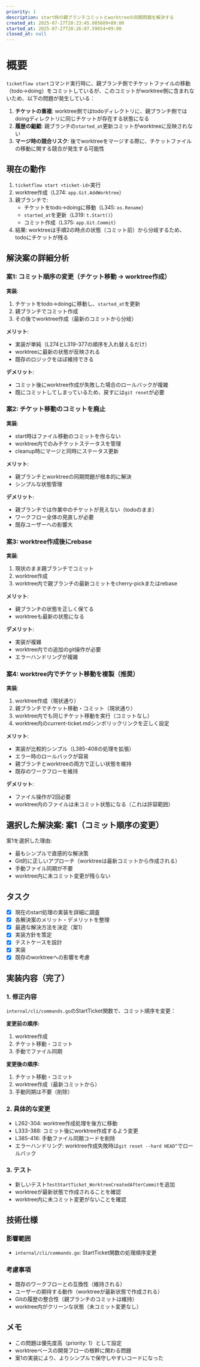 ```yaml
---
priority: 1
description: start時の親ブランチコミットとworktreeの同期問題を解決する
created_at: 2025-07-27T20:23:45.005609+09:00
started_at: 2025-07-27T20:26:07.59654+09:00
closed_at: null
---
```


# 概要

`ticketflow start`コマンド実行時に、親ブランチ側でチケットファイルの移動（todo→doing）をコミットしているが、このコミットがworktree側に含まれないため、以下の問題が発生している：

1. **チケットの重複**: worktree側ではtodoディレクトリに、親ブランチ側ではdoingディレクトリに同じチケットが存在する状態になる
2. **履歴の齟齬**: 親ブランチの`started_at`更新コミットがworktreeに反映されない
3. **マージ時の競合リスク**: 後でworktreeをマージする際に、チケットファイルの移動に関する競合が発生する可能性

## 現在の動作

1. `ticketflow start <ticket-id>`実行
2. worktree作成（L274: `app.Git.AddWorktree`）
3. 親ブランチで:
   - チケットをtodo→doingに移動（L345: `os.Rename`）
   - `started_at`を更新（L319: `t.Start()`）
   - コミット作成（L375: `app.Git.Commit`）
4. 結果: worktreeは手順2の時点の状態（コミット前）から分岐するため、todoにチケットが残る

## 解決案の詳細分析

### 案1: コミット順序の変更（チケット移動 → worktree作成）
**実装**:
1. チケットをtodo→doingに移動し、`started_at`を更新
2. 親ブランチでコミット作成
3. その後でworktree作成（最新のコミットから分岐）

**メリット**:
- 実装が単純（L274とL319-377の順序を入れ替えるだけ）
- worktreeに最新の状態が反映される
- 既存のロジックをほぼ維持できる

**デメリット**:
- コミット後にworktree作成が失敗した場合のロールバックが複雑
- 既にコミットしてしまっているため、戻すには`git reset`が必要

### 案2: チケット移動のコミットを廃止
**実装**:
- start時はファイル移動のコミットを作らない
- worktree内でのみチケットステータスを管理
- cleanup時にマージと同時にステータス更新

**メリット**:
- 親ブランチとworktreeの同期問題が根本的に解決
- シンプルな状態管理

**デメリット**:
- 親ブランチでは作業中のチケットが見えない（todoのまま）
- ワークフロー全体の見直しが必要
- 既存ユーザーへの影響大

### 案3: worktree作成後にrebase
**実装**:
1. 現状のまま親ブランチでコミット
2. worktree作成
3. worktree内で親ブランチの最新コミットをcherry-pickまたはrebase

**メリット**:
- 親ブランチの状態を正しく保てる
- worktreeも最新の状態になる

**デメリット**:
- 実装が複雑
- worktree内での追加のgit操作が必要
- エラーハンドリングが複雑

### 案4: worktree内でチケット移動を複製（推奨）
**実装**:
1. worktree作成（現状通り）
2. 親ブランチでチケット移動・コミット（現状通り）
3. worktree内でも同じチケット移動を実行（コミットなし）
4. worktree内のcurrent-ticket.mdシンボリックリンクを正しく設定

**メリット**:
- 実装が比較的シンプル（L385-408の処理を拡張）
- エラー時のロールバックが容易
- 親ブランチとworktreeの両方で正しい状態を維持
- 既存のワークフローを維持

**デメリット**:
- ファイル操作が2回必要
- worktree内のファイルは未コミット状態になる（これは許容範囲）

## 選択した解決案: 案1（コミット順序の変更）

案1を選択した理由:
- 最もシンプルで直感的な解決策
- Git的に正しいアプローチ（worktreeは最新コミットから作成される）
- 手動ファイル同期が不要
- worktree内に未コミット変更が残らない

## タスク
- [x] 現在のstart処理の実装を詳細に調査
- [x] 各解決案のメリット・デメリットを整理
- [x] 最適な解決方法を決定（案1）
- [x] 実装方針を策定
- [x] テストケースを設計
- [x] 実装
- [x] 既存のworktreeへの影響を考慮

## 実装内容（完了）

### 1. 修正内容
`internal/cli/commands.go`のStartTicket関数で、コミット順序を変更：

**変更前の順序:**
1. worktree作成
2. チケット移動・コミット
3. 手動でファイル同期

**変更後の順序:**
1. チケット移動・コミット
2. worktree作成（最新コミットから）
3. 手動同期は不要（削除）

### 2. 具体的な変更
- L262-304: worktree作成処理を後方に移動
- L333-388: コミット後にworktree作成するよう変更
- L385-416: 手動ファイル同期コードを削除
- エラーハンドリング: worktree作成失敗時は`git reset --hard HEAD^`でロールバック

### 3. テスト
- 新しいテスト`TestStartTicket_WorktreeCreatedAfterCommit`を追加
- worktreeが最新状態で作成されることを確認
- worktree内に未コミット変更がないことを確認

## 技術仕様

### 影響範囲
- `internal/cli/commands.go`: StartTicket関数の処理順序変更

### 考慮事項
- 既存のワークフローとの互換性（維持される）
- ユーザーの期待する動作（worktreeが最新状態で作成される）
- Gitの履歴の整合性（親ブランチのコミットは維持）
- worktree内がクリーンな状態（未コミット変更なし）

## メモ

- この問題は優先度高（priority: 1）として設定
- worktreeベースの開発フローの根幹に関わる問題
- 案1の実装により、よりシンプルで保守しやすいコードになった